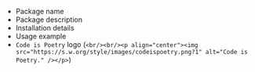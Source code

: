 - Package name
- Package description
- Installation details
- Usage example
- `Code is Poetry` logo (`<br/><br/><p align="center"><img src="https://s.w.org/style/images/codeispoetry.png?1" alt="Code is Poetry." /></p>`)
